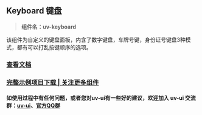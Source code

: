 ## Keyboard 键盘

> **组件名：uv-keyboard**

该组件为自定义的键盘面板，内含了数字键盘，车牌号键，身份证号键盘3种模式，都有可以打乱按键顺序的选项。

### <a href="https://www.uvui.cn/components/keyboard.html" target="_blank">查看文档</a>

### [完整示例项目下载 | 关注更多组件](https://ext.dcloud.net.cn/plugin?name=uv-ui)

#### 如使用过程中有任何问题，或者您对uv-ui有一些好的建议，欢迎加入 uv-ui 交流群：<a href="https://ext.dcloud.net.cn/plugin?id=12287" target="_blank">uv-ui</a>、<a href="https://www.uvui.cn/components/addQQGroup.html" target="_blank">官方QQ群</a>
